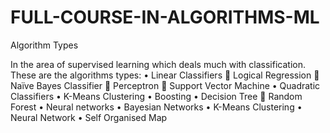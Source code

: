 # FULL-COURSE-IN-ALGORITHMS-ML

Algorithm Types

In the area of supervised learning which deals much with classification. These are the
algorithms types:
• Linear Classifiers
 Logical Regression
 Naïve Bayes Classifier
 Perceptron
 Support Vector Machine
• Quadratic Classifiers
• K-Means Clustering
• Boosting
• Decision Tree
 Random Forest
• Neural networks
• Bayesian Networks
• K-Means Clustering
• Neural Network
• Self Organised Map
